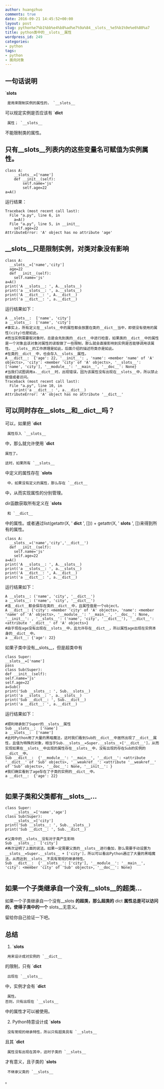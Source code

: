 ```yaml
---
author: huangzhuo
comments: true
date: 2016-09-21 14:45:52+00:00
layout: post
slug: python%e7%b1%bb%e4%b8%ad%e7%9a%84__slots__%e5%b1%9e%e6%80%a7
title: python类中的__slots__属性
wordpress_id: 249
categories:
- python
tags:
- python
- 面向对象
---
```

 

## 一句话说明


`__slots__
```
 是用来限制实例的属性的， `__slots__
```
 可以规定实例是否应该有 `__dict__
```
 属性； `__slots__
```
 不能限制类的属性。


## 只有__slots__列表内的这些变量名可赋值为实例属性。




```
class A:
    __slots__=['name']
    def __init__(self):
        self.name='js'
        self.age=22
a=A()

```

运行结果：

```
Traceback (most recent call last):
  File "a.py", line 6, in 
    a=A()
  File "a.py", line 5, in __init__
    self.age=22
AttributeError: 'A' object has no attribute 'age'
```



## __slots__只是限制实例，对类对象没有影响




```
class A:
  __slots__=['name','city']
  age=22
  def __init__(self):
    self.name='js'
a=A()
print('A __slots__: ', A.__slots__)
print('a __slots__: ', a.__slots__)
print('A __dict__: ', A.__dict__)
print('a __dict__: ', a.__dict__)

```

运行结果如下：

```
A __slots__:  ['name', 'city']
a __slots__:  ['name', 'city']
#事实上，所有定义在__slots__中的属性都会放置在类的__dict__当中，即使没有使用的属性(city)也是如此。
#而当实例需要取对象时，总是会先到类的__dict__中进行检查，如果类的__dict__中的属性是一个对象且该对象对属性的读取做了一些限制，那么就会直接影响到实例是否能够调用该属性。__slots__的工作原理是如此，后面介绍的描述符类亦是如此。
#在类的__dict__中，也会存入__slots__属性。
A __dict__:  {'age': 22, '__init__': , 'name': <member 'name' of 'A' objects>, 'city': <member 'city' of 'A' objects>, '__slots__': ['name', 'city'], '__module__': '__main__', '__doc__': None}
#当我们试图调用a.__dict__时，出现错误，因为该属性没有出现在__slots__中，所以禁止赋值或者访问。
Traceback (most recent call last):
  File "a.py", line 10, in 
    print('a __dict__: ', a.__dict__)
AttributeError: 'A' object has no attribute '__dict__'
```



## 可以同时存在__slots__和__dict__吗？






可以，如果把 `__dict__
```
 属性存入 `__slots__
```
 中，那么就允许使用 `__dict__
```
属性了。

这时，如果所有 `__slots__
```
 中定义的属性存在 `__slots__
```
 中，如果没有定义的属性，那么存在 `__dict__
```
 中，从而实现属性的分别管理。

dir函数获取所有定义在 `__slots__
```
 和 `__dict__
```
 中的属性。或者通过list(getattr(X, ' **dict** ', [])) + getattr(X, ' **slots** ', [])来得到所有的属性。





```
class A:
  __slots__=('name','city','__dict__')
  def __init__(self):
    self.name='js'
    self.age=22
a=A()
print('A __slots__: ', A.__slots__)
print('a __slots__: ', a.__slots__)
print('A __dict__: ', A.__dict__)
print('a __dict__: ', a.__dict__)

```

运行结果如下：

```
A __slots__: ('name', 'city', '__dict__')
a __slots__: ('name', 'city', '__dict__')
#连__dict__都会保存在类的__dict__中，且属性值是一个object。
A __dict__: {'city': <member 'city' of 'A' objects>, 'name': <member 'name' of 'A' objects>, '__module__': '__main__', '__doc__': None, '__init__': , '__slots__': ('name', 'city', '__dict__'), '__dict__': <attribute '__dict__' of 'A' objects>}
#由于现在age没有出现在__slots__中，且允许存在__dict__，所以属性age出现在实例本身的__dict__中。
a __dict__: {'age': 22}

```

如果子类中没有__slots__，但是超类中有

```
class Super:
__slots__=['name']
pass
class Sub(Super):
def __init__(self):
self.name='js'
self.age=22
a=Sub()
print('Sub __slots__: ', Sub.__slots__)
print('a __slots__: ', a.__slots__)
print('Sub __dict__: ', Sub.__dict__)
print('a __dict__: ', a.__dict__)

```

运行结果如下：

```
#顺利继承到了Super的__slots__属性
Sub __slots__:  ['name']
a __slots__:  ['name']
#此时Python用了大量的黑暗魔法，这时我们看到Sub的__dict__中居然出现了__dict__属性，且值为特殊的对象，相当于Sub.__slots__=Super.__slots__+['__dict__']，从而实现如果在__slots__中出现的属性存在__slots__中，没有出现的存在Sub的实例的__dict__中。
Sub __dict__:  {'__module__': '__main__', '__dict__': <attribute '__dict__' of 'Sub' objects>, '__weakref__': <attribute '__weakref__' of 'Sub' objects>, '__doc__': None, '__init__': }
#我们确实看到了age存在了子类的实例的__dict__中。
a __dict__:  {'age': 22}


```



## 如果子类和父类都有__slots__...



```
class Super:
    __slots__=['name','age']
class Sub(Super):
    __slots__=['city']
print('Sub __slots__: ', Sub.__slots__)
print('Sub __dict__: ', Sub.__dict__)

#父类中的__slots__没有对子类产生影响
Sub __slots__:  ['city']
#再次证明了上面的说法，如果一定需要父类的__slots__进行叠加，那么需要手动设置为__slots__=Super.__slots__ + ['city']，所以可以看出Python通过了大量的黑暗魔法，从而达到__slots__不具有常规的继承特性。
Sub __dict__:  {'__slots__': ['city'], '__module__': '__main__', 'city': <member 'city' of 'Sub' objects>, '__doc__': None}


```



## 如果一个子类继承自一个没有__slots__的超类...






如果一个子类继承自一个没有__slots **的超类，那么超类的** dict **属性总是可以访问的，使得子类中的一个** slots__无意义。

留给你自己验证一下吧。






## 总结





 	
  1. `__slots__
```
 用来设计成对实例的 `__dict__
```
 的限制，只有 `__dict__
```
 出现在 `__slots__
```
 中，实例才会有 `__dict__
```
 属性。
否则，只有出现在 `__slots__
```
 中的属性才可以被使用。

 	
  2. Python特意设计成 `__slots__
```
 没有常规的继承特性，所以只有超类具有 `__slots__
```
 且其 `__dict__
```
 属性没有出现在其中，这时子类的 `__slots__
```
 才有意义，且子类的 `__slots__
```
 不继承父类的 `__slots__
```
 。


